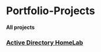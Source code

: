 # Portfolio-Projects
<b>All projects<b>
 ### [Active Directory HomeLab](https://github.com/J-Royy/ActiveDirectoryLab)
